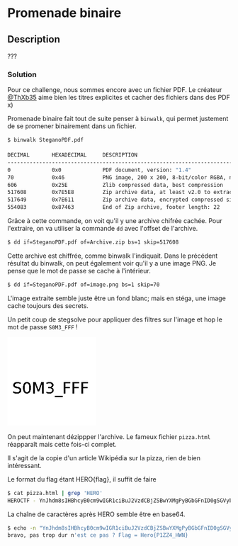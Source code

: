 # Promenade binaire

## Description

???

### Solution

Pour ce challenge, nous sommes encore avec un fichier PDF.
Le créateur [@ThXb35](https://github.com/ThXb35) aime bien les titres explicites et cacher des fichiers dans des PDF x)

Promenade binaire fait tout de suite penser à `binwalk`, qui permet justement de se promener binairement dans un fichier.

```bash
$ binwalk SteganoPDF.pdf

DECIMAL       HEXADECIMAL     DESCRIPTION
--------------------------------------------------------------------------------
0             0x0             PDF document, version: "1.4"
70            0x46            PNG image, 200 x 200, 8-bit/color RGBA, non-interlaced
606           0x25E           Zlib compressed data, best compression
517608        0x7E5E8         Zip archive data, at least v2.0 to extract, name: ZipArchive/
517649        0x7E611         Zip archive data, encrypted compressed size: 36165, uncompressed size: 235914, name: ZipArchive/pizza.html
554083        0x87463         End of Zip archive, footer length: 22

```
Grâce à cette commande, on voit qu'il y une archive chifrée cachée.
Pour l'extraire, on va utiliser la commande `dd` avec l'offset de l'archive.

```bash
$ dd if=SteganoPDF.pdf of=Archive.zip bs=1 skip=517608
```

Cette archive est chiffrée, comme binwalk l'indiquait.
Dans le précédent résultat du binwalk, on peut également voir qu'il y a une image PNG. Je pense que le mot de passe se cache à l'intérieur.

```bash
$ dd if=SteganoPDF.pdf of=image.png bs=1 skip=70
```
L'image extraite semble juste être un fond blanc; mais en stéga, une image cache toujours des secrets.

Un petit coup de stegsolve pour appliquer des filtres sur l'image et hop le mot de passe `S0M3_FFF` !

![img](https://github.com/0xSysR3ll/CTF/blob/master/HeroCTF_v2/Steganography/Promenade_binaire/password.png)

On peut maintenant dézippper l'archive.
Le fameux fichier `pizza.html` réapparaît mais cette fois-ci complet.

Il s'agit de la copie d'un article Wikipédia sur la pizza, rien de bien intéressant.

Le format du flag étant HERO{flag}, il suffit de faire
```bash
$ cat pizza.html | grep 'HERO'
HEROCTF - YnJhdm8sIHBhcyB0cm9wIGR1ciBuJ2VzdCBjZSBwYXMgPyBGbGFnID0gSGVyb3tQMVpaNF9IV059
```
La chaîne de caractères après HERO semble être en base64.

```bash
$ echo -n "YnJhdm8sIHBhcyB0cm9wIGR1ciBuJ2VzdCBjZSBwYXMgPyBGbGFnID0gSGVyb3tQMVpaNF9IV059" | base64 -d
bravo, pas trop dur n'est ce pas ? Flag = Hero{P1ZZ4_HWN}
```
